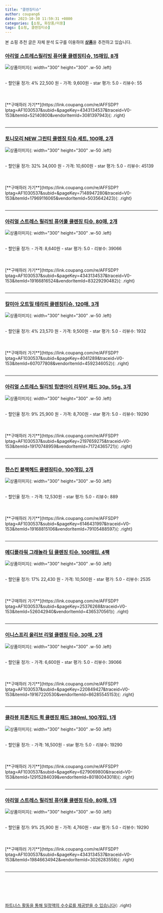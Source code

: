```yaml
---
title: "클렌징티슈"
author: coupang6
date: 2023-10-30 11:59:31 +0800
categories: [쇼핑, 화장품/미용]
tags: [쇼핑, 클렌징티슈]
---
```


본 쇼핑 추천 글은 자체 분석 도구를 이용하여 [**상품**](https://link.coupang.com/a/bao1ui)을 추천하고 있습니다.

### [아리얼 스트레스릴리빙 퓨어풀 클렌징티슈, 15매입, 8개](https://link.coupang.com/re/AFFSDP?lptag=AF1030537&subid=&pageKey=4343134537&traceid=V0-153&itemId=52140800&vendorItemId=3081397943)

![상품이미지](https://thumbnail7.coupangcdn.com/thumbnails/remote/230x230ex/image/retail/images/638586481478104-38a31944-f1e9-442e-983d-b3a0bf7dd2cd.jpg){: width="300" height="300" .w-50 .left}


<br>
- 할인율 정가: 4%  22,500   원
- 가격: 9,600원
- star 평가: 5.0
- 리뷰수: 55
<br>
<br>
<br>
<br>
[**구매하러 가기**](https://link.coupang.com/re/AFFSDP?lptag=AF1030537&subid=&pageKey=4343134537&traceid=V0-153&itemId=52140800&vendorItemId=3081397943){: .right}
<br>
<br>

---

### [토니모리 NEW 그린티 클렌징 티슈 세트, 100매, 2개](https://link.coupang.com/re/AFFSDP?lptag=AF1030537&subid=&pageKey=7148947280&traceid=V0-153&itemId=17969116065&vendorItemId=5035642423)

![상품이미지](https://thumbnail8.coupangcdn.com/thumbnails/remote/230x230ex/image/retail/images/4531350347635253-dfe31d99-e2b8-4cd3-8fdf-6a7100955d50.png){: width="300" height="300" .w-50 .left}


<br>
- 할인율 정가: 32%  34,000   원
- 가격: 10,600원
- star 평가: 5.0
- 리뷰수: 45139
<br>
<br>
<br>
<br>
[**구매하러 가기**](https://link.coupang.com/re/AFFSDP?lptag=AF1030537&subid=&pageKey=7148947280&traceid=V0-153&itemId=17969116065&vendorItemId=5035642423){: .right}
<br>
<br>

---

### [아리얼 스트레스 릴리빙 퓨어풀 클렌징 티슈, 80매, 2개](https://link.coupang.com/re/AFFSDP?lptag=AF1030537&subid=&pageKey=4343134537&traceid=V0-153&itemId=19166816524&vendorItemId=83229290482)

![상품이미지](https://thumbnail8.coupangcdn.com/thumbnails/remote/230x230ex/image/retail/images/1826758037502435-3e67a8e4-267d-4a61-bc00-7acd8fc54651.jpg){: width="300" height="300" .w-50 .left}


<br>
- 할인율 정가: 
- 가격: 8,640원
- star 평가: 5.0
- 리뷰수: 39066
<br>
<br>
<br>
<br>
[**구매하러 가기**](https://link.coupang.com/re/AFFSDP?lptag=AF1030537&subid=&pageKey=4343134537&traceid=V0-153&itemId=19166816524&vendorItemId=83229290482){: .right}
<br>
<br>

---

### [칼미아 오트밀 테라피 클렌징티슈, 120매, 3개](https://link.coupang.com/re/AFFSDP?lptag=AF1030537&subid=&pageKey=4041289&traceid=V0-153&itemId=607077808&vendorItemId=4592346052)

![상품이미지](https://thumbnail6.coupangcdn.com/thumbnails/remote/230x230ex/image/retail/images/8585614281450972-54f045cb-c76f-49cc-bf4e-33280e4188ea.png){: width="300" height="300" .w-50 .left}


<br>
- 할인율 정가: 4%  23,570   원
- 가격: 9,500원
- star 평가: 5.0
- 리뷰수: 1932
<br>
<br>
<br>
<br>
[**구매하러 가기**](https://link.coupang.com/re/AFFSDP?lptag=AF1030537&subid=&pageKey=4041289&traceid=V0-153&itemId=607077808&vendorItemId=4592346052){: .right}
<br>
<br>

---

### [아리얼 스트레스 릴리빙 립앤아이 리무버 패드 30p, 55g, 3개](https://link.coupang.com/re/AFFSDP?lptag=AF1030537&subid=&pageKey=2197659275&traceid=V0-153&itemId=19170748959&vendorItemId=71724365721)

![상품이미지](https://thumbnail7.coupangcdn.com/thumbnails/remote/230x230ex/image/retail/images/2022068253901283-1c0b2842-8fe2-4049-92c9-27a437d8d942.jpg){: width="300" height="300" .w-50 .left}


<br>
- 할인율 정가: 9%  25,900   원
- 가격: 8,700원
- star 평가: 5.0
- 리뷰수: 19290
<br>
<br>
<br>
<br>
[**구매하러 가기**](https://link.coupang.com/re/AFFSDP?lptag=AF1030537&subid=&pageKey=2197659275&traceid=V0-153&itemId=19170748959&vendorItemId=71724365721){: .right}
<br>
<br>

---

### [한스킨 블랙헤드 클렌징티슈, 100개입, 2개](https://link.coupang.com/re/AFFSDP?lptag=AF1030537&subid=&pageKey=6146431997&traceid=V0-153&itemId=19168815106&vendorItemId=79105488597)

![상품이미지](https://thumbnail9.coupangcdn.com/thumbnails/remote/230x230ex/image/retail/images/8999299719386848-72264e8a-1102-4862-bf1a-bcee8ddd8600.jpg){: width="300" height="300" .w-50 .left}


<br>
- 할인율 정가: 
- 가격: 12,530원
- star 평가: 5.0
- 리뷰수: 889
<br>
<br>
<br>
<br>
[**구매하러 가기**](https://link.coupang.com/re/AFFSDP?lptag=AF1030537&subid=&pageKey=6146431997&traceid=V0-153&itemId=19168815106&vendorItemId=79105488597){: .right}
<br>
<br>

---

### [메디플라워 그래놀라 딥 클렌징 티슈, 100매입, 4팩](https://link.coupang.com/re/AFFSDP?lptag=AF1030537&subid=&pageKey=25376268&traceid=V0-153&itemId=526042940&vendorItemId=4365370561)

![상품이미지](https://thumbnail7.coupangcdn.com/thumbnails/remote/230x230ex/image/retail/images/1170634602022677-0868de17-e44f-40e0-9b86-1e7866b79b44.jpg){: width="300" height="300" .w-50 .left}


<br>
- 할인율 정가: 17%  22,430   원
- 가격: 10,500원
- star 평가: 5.0
- 리뷰수: 2535
<br>
<br>
<br>
<br>
[**구매하러 가기**](https://link.coupang.com/re/AFFSDP?lptag=AF1030537&subid=&pageKey=25376268&traceid=V0-153&itemId=526042940&vendorItemId=4365370561){: .right}
<br>
<br>

---

### [이니스프리 올리브 리얼 클렌징 티슈, 30매, 2개](https://link.coupang.com/re/AFFSDP?lptag=AF1030537&subid=&pageKey=220849427&traceid=V0-153&itemId=19167220530&vendorItemId=86285545153)

![상품이미지](https://thumbnail10.coupangcdn.com/thumbnails/remote/230x230ex/image/retail/images/2b828e46-0f21-4c41-9a78-c27c654cd4094293172510350359364.png){: width="300" height="300" .w-50 .left}


<br>
- 할인율 정가: 
- 가격: 6,600원
- star 평가: 5.0
- 리뷰수: 39066
<br>
<br>
<br>
<br>
[**구매하러 가기**](https://link.coupang.com/re/AFFSDP?lptag=AF1030537&subid=&pageKey=220849427&traceid=V0-153&itemId=19167220530&vendorItemId=86285545153){: .right}
<br>
<br>

---

### [클라뷰 피톤치드 퀵 클렌징 패드 380ml, 100개입, 1개](https://link.coupang.com/re/AFFSDP?lptag=AF1030537&subid=&pageKey=6279069800&traceid=V0-153&itemId=12915284039&vendorItemId=80180043018)

![상품이미지](https://thumbnail6.coupangcdn.com/thumbnails/remote/230x230ex/image/vendor_inventory/ff0c/08e6760d3d52bb1125da34e5825f8cbbd267094308b9985eea60d18582ca.jpg){: width="300" height="300" .w-50 .left}


<br>
- 할인율 정가: 
- 가격: 16,500원
- star 평가: 5.0
- 리뷰수: 19290
<br>
<br>
<br>
<br>
[**구매하러 가기**](https://link.coupang.com/re/AFFSDP?lptag=AF1030537&subid=&pageKey=6279069800&traceid=V0-153&itemId=12915284039&vendorItemId=80180043018){: .right}
<br>
<br>

---

### [아리얼 스트레스 릴리빙 퓨어풀 클렌징 티슈, 80매, 1개](https://link.coupang.com/re/AFFSDP?lptag=AF1030537&subid=&pageKey=4343134537&traceid=V0-153&itemId=19846634942&vendorItemId=3026283558)

![상품이미지](https://thumbnail7.coupangcdn.com/thumbnails/remote/230x230ex/image/retail/images/2022072598526123-cc52c4e3-7923-447a-9eae-2e3fa7f03dfd.jpg){: width="300" height="300" .w-50 .left}


<br>
- 할인율 정가: 9%  25,900   원
- 가격: 4,760원
- star 평가: 5.0
- 리뷰수: 19290
<br>
<br>
<br>
<br>
[**구매하러 가기**](https://link.coupang.com/re/AFFSDP?lptag=AF1030537&subid=&pageKey=4343134537&traceid=V0-153&itemId=19846634942&vendorItemId=3026283558){: .right}
<br>
<br>

---
<br><br><br><br><br> [파트너스 활동을 통해 일정액의 수수료를 제공받을 수 있습니다](https://link.coupang.com/a/bao1ui){: .right}